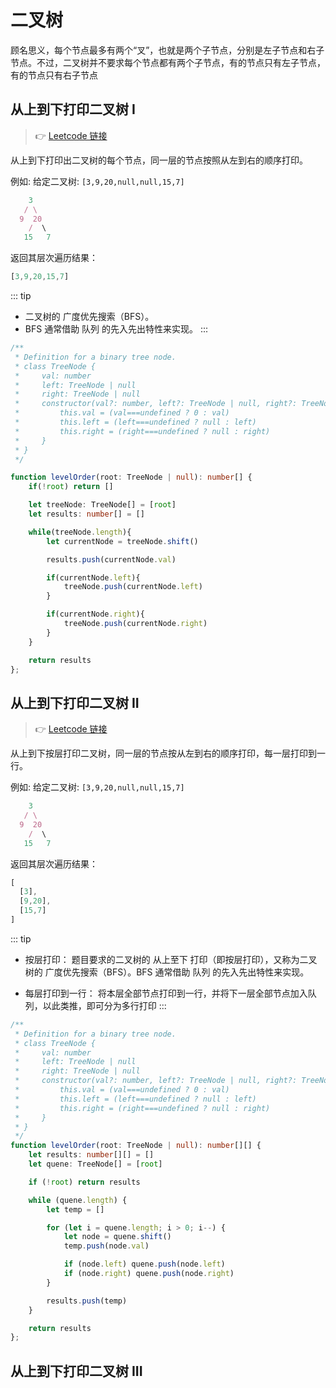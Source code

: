 
# 二叉树

顾名思义，每个节点最多有两个“叉”，也就是两个子节点，分别是左子节点和右子节点。不过，二叉树并不要求每个节点都有两个子节点，有的节点只有左子节点，有的节点只有右子节点


## 从上到下打印二叉树 I
> :point_right: 
[Leetcode 链接](https://leetcode-cn.com/problems/cong-shang-dao-xia-da-yin-er-cha-shu-lcof/)

从上到下打印出二叉树的每个节点，同一层的节点按照从左到右的顺序打印。

例如:
给定二叉树: `[3,9,20,null,null,15,7]`

```js
    3
   / \
  9  20
    /  \
   15   7
```
返回其层次遍历结果：
```js
[3,9,20,15,7]
```

::: tip
- 二叉树的 广度优先搜索（BFS）。
- BFS 通常借助 队列 的先入先出特性来实现。
:::

<CodeGroup>
  <CodeGroupItem title="TS" active>

```ts
/**
 * Definition for a binary tree node.
 * class TreeNode {
 *     val: number
 *     left: TreeNode | null
 *     right: TreeNode | null
 *     constructor(val?: number, left?: TreeNode | null, right?: TreeNode | null) {
 *         this.val = (val===undefined ? 0 : val)
 *         this.left = (left===undefined ? null : left)
 *         this.right = (right===undefined ? null : right)
 *     }
 * }
 */

function levelOrder(root: TreeNode | null): number[] {
    if(!root) return []

    let treeNode: TreeNode[] = [root]
    let results: number[] = []

    while(treeNode.length){
        let currentNode = treeNode.shift()

        results.push(currentNode.val)

        if(currentNode.left){
            treeNode.push(currentNode.left)
        }

        if(currentNode.right){
            treeNode.push(currentNode.right)
        }
    }

    return results
};
```

  </CodeGroupItem>
</CodeGroup>

## 从上到下打印二叉树 II
> :point_right: 
[Leetcode 链接](https://leetcode-cn.com/problems/cong-shang-dao-xia-da-yin-er-cha-shu-ii-lcof/)

从上到下按层打印二叉树，同一层的节点按从左到右的顺序打印，每一层打印到一行。

例如:
给定二叉树: `[3,9,20,null,null,15,7]`
```js
    3
   / \
  9  20
    /  \
   15   7
```
返回其层次遍历结果：
```js
[
  [3],
  [9,20],
  [15,7]
]
```

::: tip
- 按层打印： 题目要求的二叉树的 从上至下 打印（即按层打印），又称为二叉树的 广度优先搜索（BFS）。BFS 通常借助 队列 的先入先出特性来实现。

- 每层打印到一行： 将本层全部节点打印到一行，并将下一层全部节点加入队列，以此类推，即可分为多行打印
:::

<CodeGroup>
  <CodeGroupItem title="TS" active>

```ts
/**
 * Definition for a binary tree node.
 * class TreeNode {
 *     val: number
 *     left: TreeNode | null
 *     right: TreeNode | null
 *     constructor(val?: number, left?: TreeNode | null, right?: TreeNode | null) {
 *         this.val = (val===undefined ? 0 : val)
 *         this.left = (left===undefined ? null : left)
 *         this.right = (right===undefined ? null : right)
 *     }
 * }
 */
function levelOrder(root: TreeNode | null): number[][] {
    let results: number[][] = []
    let quene: TreeNode[] = [root]

    if (!root) return results

    while (quene.length) {
        let temp = []

        for (let i = quene.length; i > 0; i--) {
            let node = quene.shift()
            temp.push(node.val)

            if (node.left) quene.push(node.left)
            if (node.right) quene.push(node.right)
        }

        results.push(temp)
    }

    return results
};
```

  </CodeGroupItem>
</CodeGroup>

## 从上到下打印二叉树 III